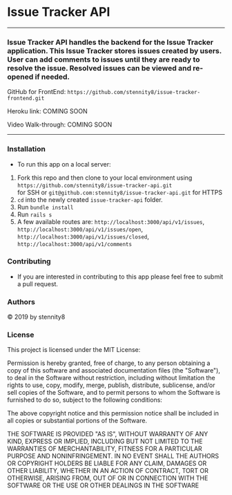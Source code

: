 # Issue Tracker API

---

### Issue Tracker API handles the backend for the Issue Tracker application.  This Issue Tracker stores issues created by users.  User can add comments to issues until they are ready to resolve the issue.  Resolved issues can be viewed and re-opened if needed.

GitHub for FrontEnd: `https://github.com/stennity8/issue-tracker-frontend.git`

Heroku link: COMING SOON

Video Walk-through: COMING SOON

---

### Installation

- To run this app on a local server:

1. Fork this repo and then clone to your local environment using `https://github.com/stennity8/issue-tracker-api.git` <br> for SSH or `git@github.com:stennity8/issue-tracker-api.git` for HTTPS
2. `cd` into the newly created `issue-tracker-api` folder.
3. Run `bundle install`
4. Run `rails s`
5. A few available routes are: `http://localhost:3000/api/v1/issues`, `http://localhost:3000/api/v1/issues/open`, `http://localhost:3000/api/v1/issues/closed`, `http://localhost:3000/api/v1/comments`


### Contributing

- If you are interested in contributing to this app please feel free to submit a pull request.

### Authors

© 2019 by stennity8

### License

This project is licensed under the MIT License:

Permission is hereby granted, free of charge, to any person obtaining a copy of this software and associated documentation files (the "Software"), to deal in the Software without restriction, including without limitation the rights to use, copy, modify, merge, publish, distribute, sublicense, and/or sell copies of the Software, and to permit persons to whom the Software is furnished to do so, subject to the following conditions:

The above copyright notice and this permission notice shall be included in all copies or substantial portions of the Software.

THE SOFTWARE IS PROVIDED "AS IS", WITHOUT WARRANTY OF ANY KIND, EXPRESS OR IMPLIED, INCLUDING BUT NOT LIMITED TO THE WARRANTIES OF MERCHANTABILITY, FITNESS FOR A PARTICULAR PURPOSE AND NONINFRINGEMENT. IN NO EVENT SHALL THE AUTHORS OR COPYRIGHT HOLDERS BE LIABLE FOR ANY CLAIM, DAMAGES OR OTHER LIABILITY, WHETHER IN AN ACTION OF CONTRACT, TORT OR OTHERWISE, ARISING FROM, OUT OF OR IN CONNECTION WITH THE SOFTWARE OR THE USE OR OTHER DEALINGS IN THE SOFTWARE

